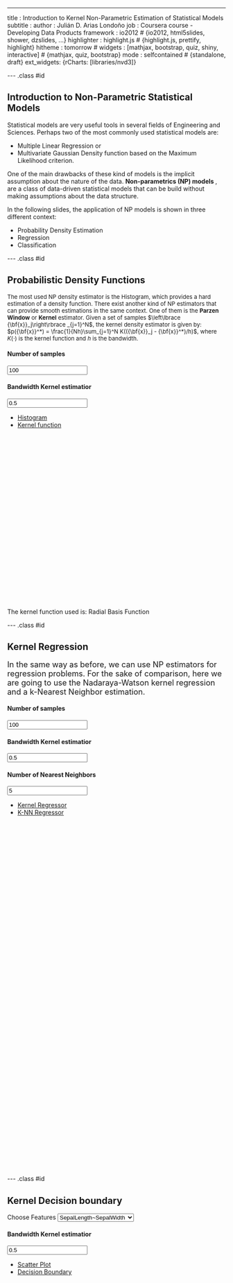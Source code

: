 ---
title       : Introduction to Kernel Non-Parametric Estimation of Statistical Models
subtitle    : 
author      : Julián D. Arias Londoño
job         : Coursera course - Developing Data Products 
framework   : io2012        # {io2012, html5slides, shower, dzslides, ...}
highlighter : highlight.js  # {highlight.js, prettify, highlight}
hitheme     : tomorrow      # 
widgets     : [mathjax, bootstrap, quiz, shiny, interactive]            # {mathjax, quiz, bootstrap}
mode        : selfcontained # {standalone, draft}
ext_widgets: {rCharts: [libraries/nvd3]}

--- .class #id 

## Introduction to Non-Parametric Statistical Models

Statistical models are very useful tools in several fields of Engineering and Sciences. Perhaps two of the most commonly used statistical models are: 

<ul>
<li>Multiple Linear Regression or</li>
<li>Multivariate Gaussian Density function based on the Maximum Likelihood criterion. </li>
</ul> 


One of the main drawbacks of these kind of models is the implicit assumption about the nature of the data. <b> Non-parametrics (NP) models </b>, are a class of data-driven statistical models that can be build without making assumptions about the data structure. 

In the following slides, the application of NP models is shown in three different context: 

<ul>
<li>Probability Density Estimation</li>
<li>Regression </li>
<li>Classification </li>
</ul> 

--- .class #id 

## Probabilistic Density Functions

<font size="2"> The most used NP density estimator is the Histogram, which provides a hard estimation of a density function. There exist another kind of NP estimators that can provide smooth estimations in the same context. One of them is the <b>Parzen Window</b> or <b>Kernel</b> estimator. Given a set of samples $\left\lbrace {\bf{x}}_j\right\rbrace _{j=1}^N$, the kernel density estimator is given by: $p({\bf{x}}^*) = \frac{1}{Nh}\sum_{j=1}^N K(({\bf{x}}_j - {\bf{x}}^*)/h)$, where $K(\cdot)$ is the kernel function and $h$ is the bandwidth. </font> 

<div class="row-fluid">
  <div class="span4">
    <form class="well">
      <div>
        <label class="control-label" for="n">
          <h4>Number of samples</h4>
        </label>
        <input id="n" type="slider" name="n" value="100" class="jslider" data-from="10" data-to="200" data-step="1" data-skin="plastic" data-round="FALSE" data-locale="us" data-format="#,##0.#####" data-smooth="FALSE"/>
      </div>
      <div>
        <label class="control-label" for="h">
          <h4>Bandwidth Kernel estimatior</h4>
        </label>
        <input id="h" type="slider" name="h" value="0.5" class="jslider" data-from="0.01" data-to="2" data-step="0.00796" data-skin="plastic" data-round="FALSE" data-locale="us" data-format="#,##0.#####" data-smooth="FALSE"/>
      </div>
    </form>
  </div>
  <div class="span8">
    <div class="tabbable tabs-above">
      <ul class="nav nav-tabs">
        <li class="active">
          <a href="#tab-6414-1" data-toggle="tab">Histogram</a>
        </li>
        <li>
          <a href="#tab-6414-2" data-toggle="tab">Kernel function</a>
        </li>
      </ul>
      <div class="tab-content">
        <div class="tab-pane active" height="200px" width="400px" id="tab-6414-1">
          <div id="distPlot" class="shiny-plot-output" style="width: 100% ; height: 400px"></div>
        </div>
        <div class="tab-pane" id="tab-6414-2">The kernel function used is: Radial Basis Function</div>
      </div>
    </div>
  </div>
</div>


--- .class #id 

## Kernel Regression

<font size="4"> In the same way as before, we can use NP estimators for regression problems. For the sake of comparison, here we are going to use the Nadaraya-Watson kernel regression and a k-Nearest Neighbor estimation.  </font> 

<div class="row-fluid">
  <div class="span4">
    <form class="well">
      <div>
        <label class="control-label" for="n2">
          <h4>Number of samples</h4>
        </label>
        <input id="n2" type="slider" name="n2" value="100" class="jslider" data-from="10" data-to="200" data-step="1" data-skin="plastic" data-round="FALSE" data-locale="us" data-format="#,##0.#####" data-smooth="FALSE"/>
      </div>
      <div>
        <label class="control-label" for="h2">
          <h4>Bandwidth Kernel estimatior</h4>
        </label>
        <input id="h2" type="slider" name="h2" value="0.5" class="jslider" data-from="0.01" data-to="2" data-step="0.00796" data-skin="plastic" data-round="FALSE" data-locale="us" data-format="#,##0.#####" data-smooth="FALSE"/>
      </div>
      <div>
        <label class="control-label" for="k">
          <h4>Number of Nearest Neighbors</h4>
        </label>
        <input id="k" type="slider" name="k" value="5" class="jslider" data-from="1" data-to="20" data-step="1" data-skin="plastic" data-round="FALSE" data-locale="us" data-format="#,##0.#####" data-scale="|;|;|;|;|;|;|;|;|;|;|;|;|;|;|;|;|;|;|;|" data-smooth="FALSE"/>
      </div>
    </form>
  </div>
  <div class="span8">
    <div class="tabbable tabs-above">
      <ul class="nav nav-tabs">
        <li class="active">
          <a href="#tab-1052-1" data-toggle="tab">Kernel Regressor</a>
        </li>
        <li>
          <a href="#tab-1052-2" data-toggle="tab">K-NN Regressor</a>
        </li>
      </ul>
      <div class="tab-content">
        <div class="tab-pane active" id="tab-1052-1">
          <div id="distPlot2" class="shiny-plot-output" style="width: 100% ; height: 400px"></div>
        </div>
        <div class="tab-pane" id="tab-1052-2">
          <div id="distPlot3" class="shiny-plot-output" style="width: 100% ; height: 400px"></div>
        </div>
      </div>
    </div>
  </div>
</div>

--- .class #id 

## Kernel Decision boundary

<div class="row-fluid">
  <div class="span4">
    <form class="well">
      <label class="control-label" for="Features">Choose Features</label>
      <select id="Features"><option value="SepalLength~SepalWidth" selected>SepalLength~SepalWidth</option>
<option value="SepalLength~PetalWidth">SepalLength~PetalWidth</option>
<option value="SepalLength~PetalLength">SepalLength~PetalLength</option>
<option value="PetalLength~PetalWidth">PetalLength~PetalWidth</option>
<option value="SepalWidth~PetalLength">SepalWidth~PetalLength</option>
<option value="SepalWidth~PetalWidth">SepalWidth~PetalWidth</option></select>
      <script type="application/json" data-for="Features" data-nonempty="">{}</script>
      <div>
        <label class="control-label" for="h3">
          <h4>Bandwidth Kernel estimatior</h4>
        </label>
        <input id="h3" type="slider" name="h3" value="0.5" class="jslider" data-from="0.01" data-to="2" data-step="0.00796" data-skin="plastic" data-round="FALSE" data-locale="us" data-format="#,##0.#####" data-smooth="FALSE"/>
      </div>
    </form>
  </div>
  <div class="span8">
    <div class="tabbable tabs-above">
      <ul class="nav nav-tabs">
        <li class="active">
          <a href="#tab-1241-1" data-toggle="tab">Scatter Plot</a>
        </li>
        <li>
          <a href="#tab-1241-2" data-toggle="tab">Decision Boundary</a>
        </li>
      </ul>
      <div class="tab-content">
        <div class="tab-pane active" id="tab-1241-1">
          <div id="chart2" class="shiny-html-output nvd3 rChart"></div>
        </div>
        <div class="tab-pane" id="tab-1241-2">
          <div id="distPlot5" class="shiny-plot-output" style="width: 100% ; height: 400px"></div>
        </div>
      </div>
    </div>
  </div>
</div>
